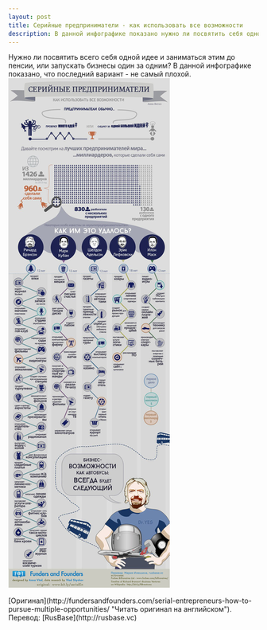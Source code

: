 ```yaml
---
layout: post
title: Серийные предприниматели - как использовать все возможности
description: В данной инфографике показано нужно ли посвятить себя одной идее, или запускать бизнесы один за одним.
---
```


Нужно ли посвятить всего себя одной идее и заниматься этим до пенсии, или запускать бизнесы один за одним? В данной инфографике показано, что последний вариант - не самый плохой.
![Серийные предприниматели, как использовать все возможности - инфографика](/img/serijnye-predprinimateli.jpg)
<p class="credits">[Оригинал](http://fundersandfounders.com/serial-entrepreneurs-how-to-pursue-multiple-opportunities/ "Читать оригинал на английском"). Перевод: [RusBase](http://rusbase.vc)</p>